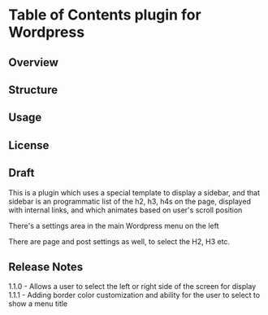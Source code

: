 # Table of Contents plugin for Wordpress

## Overview

## Structure

## Usage

## License

## Draft
This is a plugin which uses a special template to display a sidebar, and that sidebar is an programmatic list of the h2, h3, h4s on the page, displayed with internal links, and which animates based on user's scroll position

There's a settings area in the main Wordpress menu on the left

There are page and post settings as well, to select the H2, H3 etc.

## Release Notes
1.1.0 - Allows a user to select the left or right side of the screen for display
1.1.1 - Adding border color customization and ability for the user to select to show a menu title

